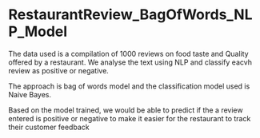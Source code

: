 # RestaurantReview_BagOfWords_NLP_Model

The data used is a compilation of 1000 reviews on food taste and Quality offered by a restaurant. We analyse the text using NLP and classify eacvh review as positive or negative. 

The approach is bag of words model and the classification model used is Naive Bayes.

Based on the model trained, we would be able to predict if the a review entered is positive or negative to make it easier for the restaurant to track their customer feedback
